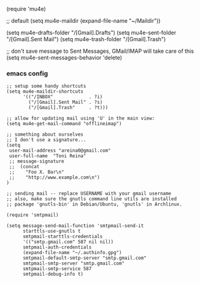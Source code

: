 (require 'mu4e)

;; default
(setq mu4e-maildir (expand-file-name "~/Maildir"))

(setq mu4e-drafts-folder "/[Gmail].Drafts")
(setq mu4e-sent-folder   "/[Gmail].Sent Mail")
(setq mu4e-trash-folder  "/[Gmail].Trash")

;; don't save message to Sent Messages, GMail/IMAP will take care of this
(setq mu4e-sent-messages-behavior 'delete)

### emacs config
```emacs lisp 
;; setup some handy shortcuts
(setq mu4e-maildir-shortcuts
      '(("/INBOX"             . ?i)
        ("/[Gmail].Sent Mail" . ?s)
        ("/[Gmail].Trash"     . ?t)))

;; allow for updating mail using 'U' in the main view:
(setq mu4e-get-mail-command "offlineimap")

;; something about ourselves
;; I don't use a signature...
(setq
 user-mail-address "areina0@gmail.com"
 user-full-name  "Toni Reina"
 ;; message-signature
 ;;  (concat
 ;;    "Foo X. Bar\n"
 ;;    "http://www.example.com\n")
)

;; sending mail -- replace USERNAME with your gmail username
;; also, make sure the gnutls command line utils are installed
;; package 'gnutls-bin' in Debian/Ubuntu, 'gnutls' in Archlinux.

(require 'smtpmail)

(setq message-send-mail-function 'smtpmail-send-it
      starttls-use-gnutls t
      smtpmail-starttls-credentials
      '(("smtp.gmail.com" 587 nil nil))
      smtpmail-auth-credentials
      (expand-file-name "~/.authinfo.gpg")
      smtpmail-default-smtp-server "smtp.gmail.com"
      smtpmail-smtp-server "smtp.gmail.com"
      smtpmail-smtp-service 587
      smtpmail-debug-info t)
 ```
